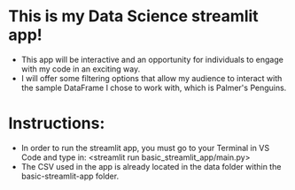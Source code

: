 # This is my Data Science streamlit app!
- This app will be interactive and an opportunity for individuals to engage with my code in an exciting way.
- I will offer some filtering options that allow my audience to interact with the sample DataFrame I chose to work with, which is Palmer's Penguins.

# Instructions:
- In order to run the streamlit app, you must go to your Terminal in VS Code and type in: <streamlit run basic_streamlit_app/main.py>
- The CSV used in the app is already located in the data folder within the basic-streamlit-app folder.
